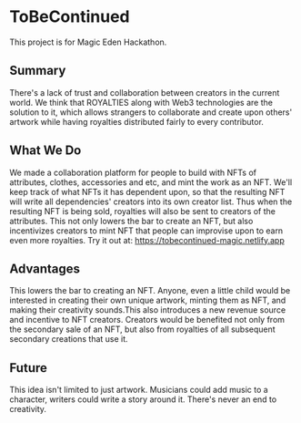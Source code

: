 # ToBeContinued

This project is for Magic Eden Hackathon.

## Summary

There's a lack of trust and collaboration between creators in the current world. We think that ROYALTIES along with Web3 technologies are the solution to it, which allows strangers to collaborate and create upon others' artwork while having royalties distributed fairly to every contributor.

## What We Do

We made a collaboration platform for people to build with NFTs of attributes, clothes, accessories and etc, and mint the work as an NFT. We'll keep track of what NFTs it has dependent upon, so that the resulting NFT will write all dependencies' creators into its own creator list. Thus when the resulting NFT is being sold, royalties will also be sent to creators of the attributes. This not only lowers the bar to create an NFT, but also incentivizes creators to mint NFT that people can improvise upon to earn even more royalties. Try it out at: https://tobecontinued-magic.netlify.app

## Advantages

This lowers the bar to creating an NFT. Anyone, even a little child would be interested in creating their own unique artwork, minting them as NFT, and making their creativity sounds.This also introduces a new revenue source and incentive to NFT creators. Creators would be benefited not only from the secondary sale of an NFT, but also from royalties of all subsequent secondary creations that use it.

## Future

This idea isn't limited to just artwork. Musicians could add music to a character, writers could write a story around it. There's never an end to creativity.
